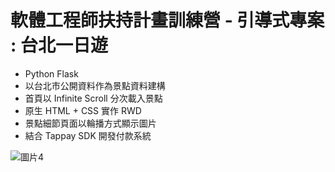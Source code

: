 # 軟體工程師扶持計畫訓練營 - 引導式專案 : 台北一日遊

* Python Flask
* 以台北市公開資料作為景點資料建構
* 首頁以 Infinite Scroll 分次載入景點
* 原生 HTML + CSS 實作 RWD 
* 景點細節頁面以輪播方式顯示圖片
* 結合 Tappay SDK 開發付款系統

![圖片4](https://user-images.githubusercontent.com/60848391/129002122-0a780978-46d0-47e5-8f12-9e4c2c07f2c1.png)
